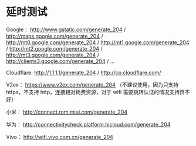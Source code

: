 # 延时测试 

Google： http://www.gstatic.com/generate_204 / http://maps.google.com/generate_204 / http://mt0.google.com/generate_204 / http://mt1.google.com/generate_204 / http://mt2.google.com/generate_204 / http://mt3.google.com/generate_204 / http://clients3.google.com/generate_204 / ...

Cloudflare:  http://1.1.1.1/generate_204 / http://cp.cloudflare.com/

V2ex： https://www.v2ex.com/generate_204 （不建议使用，因为只支持 https，不支持 http，连接相对耗费资源，对于 wifi 需要跳转认证的情况支持页不好）

小米： http://connect.rom.miui.com/generate_204

华为： http://connectivitycheck.platform.hicloud.com/generate_204

Vivo： http://wifi.vivo.com.cn/generate_204